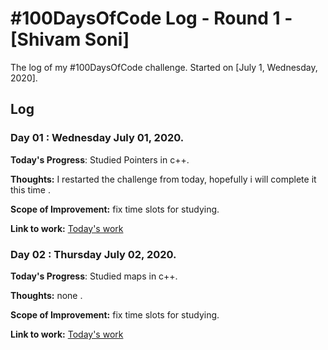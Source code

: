 # #100DaysOfCode Log - Round 1 - [Shivam Soni]

The log of my #100DaysOfCode challenge. Started on [July 1, Wednesday, 2020].

## Log

### Day 01 : Wednesday July 01,  2020. 

**Today's Progress**: Studied Pointers in c++.

**Thoughts:** I restarted the challenge from today, hopefully i will complete it this time .  

**Scope of Improvement:** fix time slots for studying.

**Link to work:** [Today's work](https://github.com/i-shivamsoni/Dsa_Learning)



### Day 02 : Thursday July 02,  2020. 

**Today's Progress**: Studied maps in c++.

**Thoughts:** none .  

**Scope of Improvement:** fix time slots for studying.

**Link to work:** [Today's work](https://github.com/i-shivamsoni/Dsa_Learning)

